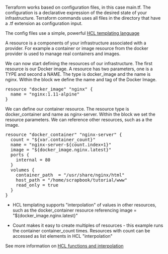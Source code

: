 Terraform works based on configuration files, in this case main.tf. The configuration is a declarative expression of the desired state of your infrastructure. Terraform commands uses all files in the directory that have a .tf extension as configuration input.

The config files use a simple, powerful [HCL templating language](https://www.terraform.io/docs/configuration/syntax.html)

A resource is a components of your infrastructure associated with a provider. For example a container or image resource from the docker provider is used to manage real containers and images.

We can now start defining the resources of our infrastructure. The first resource is our Docker image. A resource has two parameters, one is a TYPE and second a NAME. The type is docker_image and the name is nginx. Within the block we define the name and tag of the Docker Image.


<pre class="file" data-filename="main.tf" data-target="append">resource "docker_image" "nginx" {
  name = "nginx:1.11-alpine"
}
</pre>

We can define our container resource. The resource type is docker_container and name as nginx-server. Within the block we set the resource parameters. We can reference other resources, such as a the image.

<pre class="file" data-filename="main.tf" data-target="append">resource "docker_container" "nginx-server" {
  count = "${var.container_count}"
  name = "nginx-server-${count.index+1}"
  image = "${docker_image.nginx.latest}"
  ports {
    internal = 80
  }
  volumes {
    container_path  = "/usr/share/nginx/html"
    host_path = "/home/scrapbook/tutorial/www"
    read_only = true
  }
}
</pre>

* HCL templating supports "interpolation" of values in other resources, such as the docker_container resource referencing image = "${docker_image.nginx.latest}"

* Count makes it easy to create multiples of resources - this example runs the container container_count times. Resources with count can be accessed as list elements in HCL "interpolation" 

See more information on [HCL functions and interpolation](https://www.terraform.io/docs/configuration-0-11/interpolation.html)
